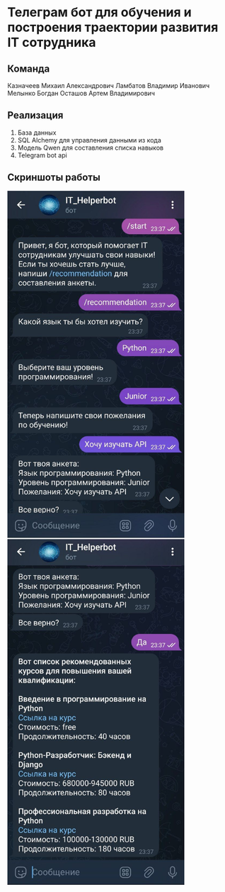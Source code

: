 # Телеграм бот для обучения и построения траектории развития IT сотрудника

## Команда
Казначеев Михаил Александрович
Ламбатов Владимир Иванович 
Мелынко Богдан 
Осташов Артем Владимирович




## Реализация
1. База данных
2. SQL Alchemy для управления данными из кода
3. Модель Qwen для составления списка навыков
4. Telegram bot api

   
## Скриншоты работы

<img src="images/2.jpg" alt="drawing" width="400"/>   
<img src="images/1.jpg" alt="drawing" width="400"/>
